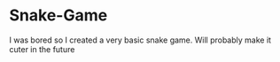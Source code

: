 # Snake-Game
I was bored so I created a very basic snake game. Will probably make it cuter in the future
